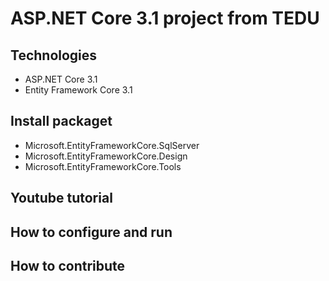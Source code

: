 # ASP.NET Core 3.1 project from TEDU
## Technologies
- ASP.NET Core 3.1
- Entity Framework Core 3.1
## Install packaget
- Microsoft.EntityFrameworkCore.SqlServer
- Microsoft.EntityFrameworkCore.Design
- Microsoft.EntityFrameworkCore.Tools
## Youtube tutorial
## How to configure and run
## How to contribute